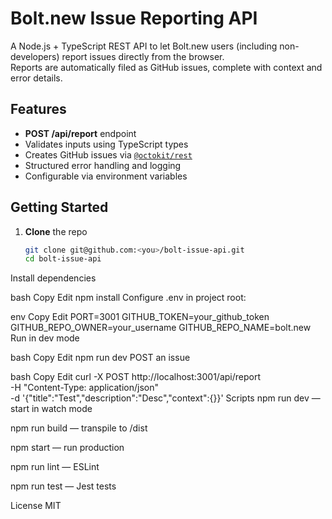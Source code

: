 # Bolt.new Issue Reporting API

A Node.js + TypeScript REST API to let Bolt.new users (including non-developers) report issues directly from the browser.  
Reports are automatically filed as GitHub issues, complete with context and error details.

## Features

- **POST /api/report** endpoint  
- Validates inputs using TypeScript types  
- Creates GitHub issues via [`@octokit/rest`](https://github.com/octokit/rest.js)  
- Structured error handling and logging  
- Configurable via environment variables

## Getting Started

1. **Clone** the repo  
   ```bash
   git clone git@github.com:<you>/bolt-issue-api.git
   cd bolt-issue-api
Install dependencies

bash
Copy
Edit
npm install
Configure .env in project root:

env
Copy
Edit
PORT=3001
GITHUB_TOKEN=your_github_token
GITHUB_REPO_OWNER=your_username
GITHUB_REPO_NAME=bolt.new
Run in dev mode

bash
Copy
Edit
npm run dev
POST an issue

bash
Copy
Edit
curl -X POST http://localhost:3001/api/report \
  -H "Content-Type: application/json" \
  -d '{"title":"Test","description":"Desc","context":{}}'
Scripts
npm run dev — start in watch mode

npm run build — transpile to /dist

npm start — run production

npm run lint — ESLint

npm run test — Jest tests

License
MIT

